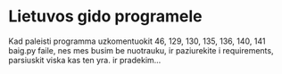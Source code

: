 # Lietuvos gido programele #

Kad paleisti programma uzkomentuokit 46, 129, 130, 135, 136, 140, 141 baig.py faile,
nes mes busim be nuotrauku, ir paziurekite i requirements, parsiuskit viska
kas ten yra. ir pradekim...




